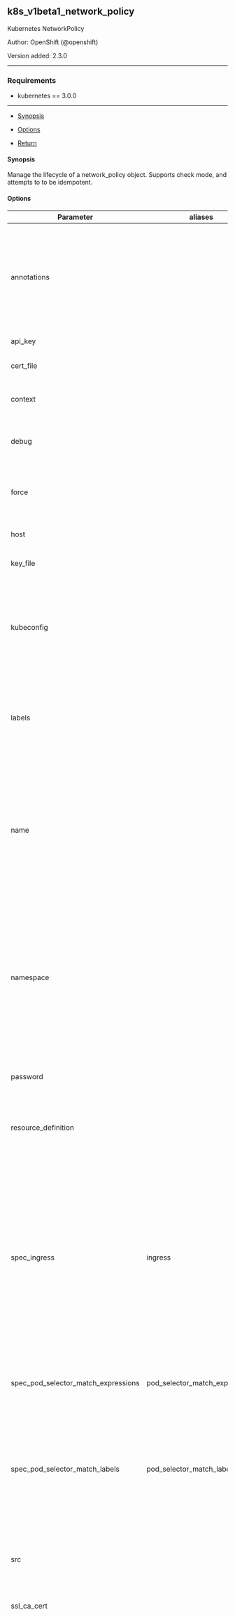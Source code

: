 
## k8s_v1beta1_network_policy

Kubernetes NetworkPolicy

Author: OpenShift (@openshift)

Version added: 2.3.0





---
### Requirements

* kubernetes == 3.0.0




---

  * [Synopsis](#Synopsis)

  * [Options](#Options)


* [Return](#Return)



#### Synopsis
Manage the lifecycle of a network_policy object. Supports check mode, and attempts to to be idempotent.


#### Options

| Parameter     |  aliases     | required    | default  | choices    | comments |
| ------------- |------------- |-------------| ---------|----------- |--------- |
| annotations  |  |   |  | |  Annotations is an unstructured key value map stored with a resource that may be set by external tools to store and retrieve arbitrary metadata. They are not queryable and should be preserved when modifying objects.  |
| api_key  |  |   |  | |  Token used to connect to the API.  |
| cert_file  |  |   |  | |  Path to a certificate used to authenticate with the API.  |
| context  |  |   |  | |  The name of a context found in the Kubernetes config file.  |
| debug  |  |   |  False  | |  Enable debug output from the OpenShift helper. Logging info is written to KubeObjHelper.log  |
| force  |  |   |  False  | |  If set to C(True), and I(state) is C(present), an existing object will updated, and lists will be replaced, rather than merged.  |
| host  |  |   |  | |  Provide a URL for acessing the Kubernetes API.  |
| key_file  |  |   |  | |  Path to a key file used to authenticate with the API.  |
| kubeconfig  |  |   |  | |  Path to an existing Kubernetes config file. If not provided, and no other connection options are provided, the openshift client will attempt to load the default configuration file from I(~/.kube/config.json).  |
| labels  |  |   |  | |  Map of string keys and values that can be used to organize and categorize (scope and select) objects. May match selectors of replication controllers and services.  |
| name  |  |   |  | |  Name must be unique within a namespace. Is required when creating resources, although some resources may allow a client to request the generation of an appropriate name automatically. Name is primarily intended for creation idempotence and configuration definition. Cannot be updated.  |
| namespace  |  |   |  | |  Namespace defines the space within each name must be unique. An empty namespace is equivalent to the "default" namespace, but "default" is the canonical representation. Not all objects are required to be scoped to a namespace - the value of this field for those objects will be empty. Must be a DNS_LABEL. Cannot be updated.  |
| password  |  |   |  | |  Provide a password for connecting to the API. Use in conjunction with I(username).  |
| resource_definition  |  |   |  | |  Provide the YAML definition for the object, bypassing any modules parameters intended to define object attributes.  |
| spec_ingress  |  ingress  |   |  | |  List of ingress rules to be applied to the selected pods. Traffic is allowed to a pod if there are no NetworkPolicies selecting the pod OR if the traffic source is the pod's local node, OR if the traffic matches at least one ingress rule across all of the NetworkPolicy objects whose podSelector matches the pod. If this field is empty then this NetworkPolicy does not allow any traffic (and serves solely to ensure that the pods it selects are isolated by default).  |
| spec_pod_selector_match_expressions  |  pod_selector_match_expressions  |   |  | |  matchExpressions is a list of label selector requirements. The requirements are ANDed.  |
| spec_pod_selector_match_labels  |  pod_selector_match_labels  |   |  | |  matchLabels is a map of {key,value} pairs. A single {key,value} in the matchLabels map is equivalent to an element of matchExpressions, whose key field is "key", the operator is "In", and the values array contains only "value". The requirements are ANDed.  |
| src  |  |   |  | |  Provide a path to a file containing the YAML definition of the object. Mutually exclusive with I(resource_definition).  |
| ssl_ca_cert  |  |   |  | |  Path to a CA certificate used to authenticate with the API.  |
| state  |  |   |  present  | <ul> <li>present</li>  <li>absent</li> </ul> |  Determines if an object should be created, patched, or deleted. When set to C(present), the object will be created, if it does not exist, or patched, if parameter values differ from the existing object's attributes, and deleted, if set to C(absent). A patch operation results in merging lists and updating dictionaries, with lists being merged into a unique set of values. If a list contains a dictionary with a I(name) or I(type) attribute, a strategic merge is performed, where individual elements with a matching I(name_) or I(type) are merged. To force the replacement of lists, set the I(force) option to C(True).  |
| username  |  |   |  | |  Provide a username for connecting to the API.  |
| verify_ssl  |  |   |  | |  Whether or not to verify the API server's SSL certificates.  |









#### Return

```yaml

api_version:
  type: string
  description: Requested API version
network_policy:
  type: complex
  returned: when I(state) = C(present)
  contains:
    api_version:
      description:
      - APIVersion defines the versioned schema of this representation of an object.
        Servers should convert recognized schemas to the latest internal value, and
        may reject unrecognized values.
      type: str
    kind:
      description:
      - Kind is a string value representing the REST resource this object represents.
        Servers may infer this from the endpoint the client submits requests to. Cannot
        be updated. In CamelCase.
      type: str
    metadata:
      description:
      - Standard object's metadata.
      type: complex
      contains:
        annotations:
          description:
          - Annotations is an unstructured key value map stored with a resource that
            may be set by external tools to store and retrieve arbitrary metadata.
            They are not queryable and should be preserved when modifying objects.
          type: complex
          contains: str, str
        cluster_name:
          description:
          - The name of the cluster which the object belongs to. This is used to distinguish
            resources with same name and namespace in different clusters. This field
            is not set anywhere right now and apiserver is going to ignore it if set
            in create or update request.
          type: str
        creation_timestamp:
          description:
          - CreationTimestamp is a timestamp representing the server time when this
            object was created. It is not guaranteed to be set in happens-before order
            across separate operations. Clients may not set this value. It is represented
            in RFC3339 form and is in UTC. Populated by the system. Read-only. Null
            for lists.
          type: complex
          contains: {}
        deletion_grace_period_seconds:
          description:
          - Number of seconds allowed for this object to gracefully terminate before
            it will be removed from the system. Only set when deletionTimestamp is
            also set. May only be shortened. Read-only.
          type: int
        deletion_timestamp:
          description:
          - DeletionTimestamp is RFC 3339 date and time at which this resource will
            be deleted. This field is set by the server when a graceful deletion is
            requested by the user, and is not directly settable by a client. The resource
            is expected to be deleted (no longer visible from resource lists, and
            not reachable by name) after the time in this field. Once set, this value
            may not be unset or be set further into the future, although it may be
            shortened or the resource may be deleted prior to this time. For example,
            a user may request that a pod is deleted in 30 seconds. The Kubelet will
            react by sending a graceful termination signal to the containers in the
            pod. After that 30 seconds, the Kubelet will send a hard termination signal
            (SIGKILL) to the container and after cleanup, remove the pod from the
            API. In the presence of network partitions, this object may still exist
            after this timestamp, until an administrator or automated process can
            determine the resource is fully terminated. If not set, graceful deletion
            of the object has not been requested. Populated by the system when a graceful
            deletion is requested. Read-only.
          type: complex
          contains: {}
        finalizers:
          description:
          - Must be empty before the object is deleted from the registry. Each entry
            is an identifier for the responsible component that will remove the entry
            from the list. If the deletionTimestamp of the object is non-nil, entries
            in this list can only be removed.
          type: list
          contains: str
        generate_name:
          description:
          - GenerateName is an optional prefix, used by the server, to generate a
            unique name ONLY IF the Name field has not been provided. If this field
            is used, the name returned to the client will be different than the name
            passed. This value will also be combined with a unique suffix. The provided
            value has the same validation rules as the Name field, and may be truncated
            by the length of the suffix required to make the value unique on the server.
            If this field is specified and the generated name exists, the server will
            NOT return a 409 - instead, it will either return 201 Created or 500 with
            Reason ServerTimeout indicating a unique name could not be found in the
            time allotted, and the client should retry (optionally after the time
            indicated in the Retry-After header). Applied only if Name is not specified.
          type: str
        generation:
          description:
          - A sequence number representing a specific generation of the desired state.
            Populated by the system. Read-only.
          type: int
        initializers:
          description:
          - An initializer is a controller which enforces some system invariant at
            object creation time. This field is a list of initializers that have not
            yet acted on this object. If nil or empty, this object has been completely
            initialized. Otherwise, the object is considered uninitialized and is
            hidden (in list/watch and get calls) from clients that haven't explicitly
            asked to observe uninitialized objects. When an object is created, the
            system will populate this list with the current set of initializers. Only
            privileged users may set or modify this list. Once it is empty, it may
            not be modified further by any user.
          type: complex
          contains:
            pending:
              description:
              - Pending is a list of initializers that must execute in order before
                this object is visible. When the last pending initializer is removed,
                and no failing result is set, the initializers struct will be set
                to nil and the object is considered as initialized and visible to
                all clients.
              type: list
              contains:
                name:
                  description:
                  - name of the process that is responsible for initializing this
                    object.
                  type: str
            result:
              description:
              - If result is set with the Failure field, the object will be persisted
                to storage and then deleted, ensuring that other clients can observe
                the deletion.
              type: complex
              contains:
                api_version:
                  description:
                  - APIVersion defines the versioned schema of this representation
                    of an object. Servers should convert recognized schemas to the
                    latest internal value, and may reject unrecognized values.
                  type: str
                code:
                  description:
                  - Suggested HTTP return code for this status, 0 if not set.
                  type: int
                details:
                  description:
                  - Extended data associated with the reason. Each reason may define
                    its own extended details. This field is optional and the data
                    returned is not guaranteed to conform to any schema except that
                    defined by the reason type.
                  type: complex
                  contains:
                    causes:
                      description:
                      - The Causes array includes more details associated with the
                        StatusReason failure. Not all StatusReasons may provide detailed
                        causes.
                      type: list
                      contains:
                        field:
                          description:
                          - 'The field of the resource that has caused this error,
                            as named by its JSON serialization. May include dot and
                            postfix notation for nested attributes. Arrays are zero-indexed.
                            Fields may appear more than once in an array of causes
                            due to fields having multiple errors. Optional. Examples:
                            "name" - the field "name" on the current resource "items[0].name"
                            - the field "name" on the first array entry in "items"'
                          type: str
                        message:
                          description:
                          - A human-readable description of the cause of the error.
                            This field may be presented as-is to a reader.
                          type: str
                        reason:
                          description:
                          - A machine-readable description of the cause of the error.
                            If this value is empty there is no information available.
                          type: str
                    group:
                      description:
                      - The group attribute of the resource associated with the status
                        StatusReason.
                      type: str
                    kind:
                      description:
                      - The kind attribute of the resource associated with the status
                        StatusReason. On some operations may differ from the requested
                        resource Kind.
                      type: str
                    name:
                      description:
                      - The name attribute of the resource associated with the status
                        StatusReason (when there is a single name which can be described).
                      type: str
                    retry_after_seconds:
                      description:
                      - If specified, the time in seconds before the operation should
                        be retried.
                      type: int
                    uid:
                      description:
                      - UID of the resource. (when there is a single resource which
                        can be described).
                      type: str
                kind:
                  description:
                  - Kind is a string value representing the REST resource this object
                    represents. Servers may infer this from the endpoint the client
                    submits requests to. Cannot be updated. In CamelCase.
                  type: str
                message:
                  description:
                  - A human-readable description of the status of this operation.
                  type: str
                metadata:
                  description:
                  - Standard list metadata.
                  type: complex
                  contains:
                    resource_version:
                      description:
                      - String that identifies the server's internal version of this
                        object that can be used by clients to determine when objects
                        have changed. Value must be treated as opaque by clients and
                        passed unmodified back to the server. Populated by the system.
                        Read-only.
                      type: str
                    self_link:
                      description:
                      - SelfLink is a URL representing this object. Populated by the
                        system. Read-only.
                      type: str
                reason:
                  description:
                  - A machine-readable description of why this operation is in the
                    "Failure" status. If this value is empty there is no information
                    available. A Reason clarifies an HTTP status code but does not
                    override it.
                  type: str
                status:
                  description:
                  - 'Status of the operation. One of: "Success" or "Failure".'
                  type: str
        labels:
          description:
          - Map of string keys and values that can be used to organize and categorize
            (scope and select) objects. May match selectors of replication controllers
            and services.
          type: complex
          contains: str, str
        name:
          description:
          - Name must be unique within a namespace. Is required when creating resources,
            although some resources may allow a client to request the generation of
            an appropriate name automatically. Name is primarily intended for creation
            idempotence and configuration definition. Cannot be updated.
          type: str
        namespace:
          description:
          - Namespace defines the space within each name must be unique. An empty
            namespace is equivalent to the "default" namespace, but "default" is the
            canonical representation. Not all objects are required to be scoped to
            a namespace - the value of this field for those objects will be empty.
            Must be a DNS_LABEL. Cannot be updated.
          type: str
        owner_references:
          description:
          - List of objects depended by this object. If ALL objects in the list have
            been deleted, this object will be garbage collected. If this object is
            managed by a controller, then an entry in this list will point to this
            controller, with the controller field set to true. There cannot be more
            than one managing controller.
          type: list
          contains:
            api_version:
              description:
              - API version of the referent.
              type: str
            block_owner_deletion:
              description:
              - If true, AND if the owner has the "foregroundDeletion" finalizer,
                then the owner cannot be deleted from the key-value store until this
                reference is removed. Defaults to false. To set this field, a user
                needs "delete" permission of the owner, otherwise 422 (Unprocessable
                Entity) will be returned.
              type: bool
            controller:
              description:
              - If true, this reference points to the managing controller.
              type: bool
            kind:
              description:
              - Kind of the referent.
              type: str
            name:
              description:
              - Name of the referent.
              type: str
            uid:
              description:
              - UID of the referent.
              type: str
        resource_version:
          description:
          - An opaque value that represents the internal version of this object that
            can be used by clients to determine when objects have changed. May be
            used for optimistic concurrency, change detection, and the watch operation
            on a resource or set of resources. Clients must treat these values as
            opaque and passed unmodified back to the server. They may only be valid
            for a particular resource or set of resources. Populated by the system.
            Read-only. Value must be treated as opaque by clients and .
          type: str
        self_link:
          description:
          - SelfLink is a URL representing this object. Populated by the system. Read-only.
          type: str
        uid:
          description:
          - UID is the unique in time and space value for this object. It is typically
            generated by the server on successful creation of a resource and is not
            allowed to change on PUT operations. Populated by the system. Read-only.
          type: str
    spec:
      description:
      - Specification of the desired behavior for this NetworkPolicy.
      type: complex
      contains:
        ingress:
          description:
          - List of ingress rules to be applied to the selected pods. Traffic is allowed
            to a pod if there are no NetworkPolicies selecting the pod OR if the traffic
            source is the pod's local node, OR if the traffic matches at least one
            ingress rule across all of the NetworkPolicy objects whose podSelector
            matches the pod. If this field is empty then this NetworkPolicy does not
            allow any traffic (and serves solely to ensure that the pods it selects
            are isolated by default).
          type: list
          contains:
            _from:
              description:
              - List of sources which should be able to access the pods selected for
                this rule. Items in this list are combined using a logical OR operation.
                If this field is empty or missing, this rule matches all sources (traffic
                not restricted by source). If this field is present and contains at
                least on item, this rule allows traffic only if the traffic matches
                at least one item in the from list.
              type: list
              contains:
                namespace_selector:
                  description:
                  - Selects Namespaces using cluster scoped-labels. This matches all
                    pods in all namespaces selected by this label selector. This field
                    follows standard label selector semantics. If present but empty,
                    this selector selects all namespaces.
                  type: complex
                  contains:
                    match_expressions:
                      description:
                      - matchExpressions is a list of label selector requirements.
                        The requirements are ANDed.
                      type: list
                      contains:
                        key:
                          description:
                          - key is the label key that the selector applies to.
                          type: str
                        operator:
                          description:
                          - operator represents a key's relationship to a set of values.
                            Valid operators ard In, NotIn, Exists and DoesNotExist.
                          type: str
                        values:
                          description:
                          - values is an array of string values. If the operator is
                            In or NotIn, the values array must be non-empty. If the
                            operator is Exists or DoesNotExist, the values array must
                            be empty. This array is replaced during a strategic merge
                            patch.
                          type: list
                          contains: str
                    match_labels:
                      description:
                      - matchLabels is a map of {key,value} pairs. A single {key,value}
                        in the matchLabels map is equivalent to an element of matchExpressions,
                        whose key field is "key", the operator is "In", and the values
                        array contains only "value". The requirements are ANDed.
                      type: complex
                      contains: str, str
                pod_selector:
                  description:
                  - This is a label selector which selects Pods in this namespace.
                    This field follows standard label selector semantics. If present
                    but empty, this selector selects all pods in this namespace.
                  type: complex
                  contains:
                    match_expressions:
                      description:
                      - matchExpressions is a list of label selector requirements.
                        The requirements are ANDed.
                      type: list
                      contains:
                        key:
                          description:
                          - key is the label key that the selector applies to.
                          type: str
                        operator:
                          description:
                          - operator represents a key's relationship to a set of values.
                            Valid operators ard In, NotIn, Exists and DoesNotExist.
                          type: str
                        values:
                          description:
                          - values is an array of string values. If the operator is
                            In or NotIn, the values array must be non-empty. If the
                            operator is Exists or DoesNotExist, the values array must
                            be empty. This array is replaced during a strategic merge
                            patch.
                          type: list
                          contains: str
                    match_labels:
                      description:
                      - matchLabels is a map of {key,value} pairs. A single {key,value}
                        in the matchLabels map is equivalent to an element of matchExpressions,
                        whose key field is "key", the operator is "In", and the values
                        array contains only "value". The requirements are ANDed.
                      type: complex
                      contains: str, str
            ports:
              description:
              - List of ports which should be made accessible on the pods selected
                for this rule. Each item in this list is combined using a logical
                OR. If this field is empty or missing, this rule matches all ports
                (traffic not restricted by port). If this field is present and contains
                at least one item, then this rule allows traffic only if the traffic
                matches at least one port in the list.
              type: list
              contains:
                port:
                  description:
                  - If specified, the port on the given protocol. This can either
                    be a numerical or named port on a pod. If this field is not provided,
                    this matches all port names and numbers. If present, only traffic
                    on the specified protocol AND port will be matched.
                  type: str
                protocol:
                  description:
                  - Optional. The protocol (TCP or UDP) which traffic must match.
                    If not specified, this field defaults to TCP.
                  type: str
        pod_selector:
          description:
          - Selects the pods to which this NetworkPolicy object applies. The array
            of ingress rules is applied to any pods selected by this field. Multiple
            network policies can select the same set of pods. In this case, the ingress
            rules for each are combined additively. This field is NOT optional and
            follows standard label selector semantics. An empty podSelector matches
            all pods in this namespace.
          type: complex
          contains:
            match_expressions:
              description:
              - matchExpressions is a list of label selector requirements. The requirements
                are ANDed.
              type: list
              contains:
                key:
                  description:
                  - key is the label key that the selector applies to.
                  type: str
                operator:
                  description:
                  - operator represents a key's relationship to a set of values. Valid
                    operators ard In, NotIn, Exists and DoesNotExist.
                  type: str
                values:
                  description:
                  - values is an array of string values. If the operator is In or
                    NotIn, the values array must be non-empty. If the operator is
                    Exists or DoesNotExist, the values array must be empty. This array
                    is replaced during a strategic merge patch.
                  type: list
                  contains: str
            match_labels:
              description:
              - matchLabels is a map of {key,value} pairs. A single {key,value} in
                the matchLabels map is equivalent to an element of matchExpressions,
                whose key field is "key", the operator is "In", and the values array
                contains only "value". The requirements are ANDed.
              type: complex
              contains: str, str

```





---